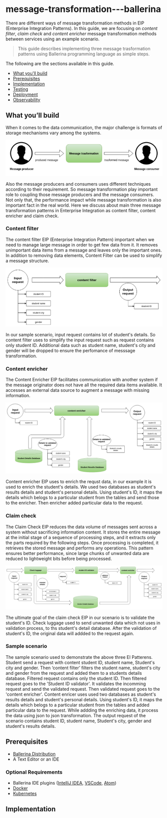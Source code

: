 # message-transformation---ballerina
There are different ways of message transformation methods in EIP (Enterprise Integration Patterns). In this guide, we are focusing on *content filter*, *claim check* and *content enricher* message transformation methods between services using an example scenario.

> This guide describes implementing three message trasformation patterns using Ballerina programming language as simple steps.

The following are the sections available in this guide.

- [What you'll build](#what-youll-build)
- [Prerequisites](#prerequisites)
- [Implementation](#implementation)
- [Testing](#testing)
- [Deployment](#deployment)
- [Observability](#observability)

## What you’ll build
When it comes to the data communication, the major challenge is formats of storage mechanisms vary among the systems. 

![alt text](images/messagetrasformation.png)

Also the message producers and consumers uses different techniques according to their requirement. So message transformation play important role to coupling those message producers and the message consumers. 
Not only that, the performance impact while message transformation is also important fact in the real world. Here we discuss about main three message transformation patterns in Enterprise Integration as content filter, content enricher and claim check.

### Content filter
The content filter EIP (Enterprise Integration Pattern) important when we need to manage large message in order to get few data from it. It removes unimportant data items from a message and leaves only the important ones. In addition to removing data elements, Content Filter can be used to simplify a message structure.

![alt text](images/contentfilter.png)

In our sample scenario, input request contains lot of student's details. So content filter uses to simplify the input request such as request contains only student ID. Additional data such as student name, student's city and gender will be dropped to ensure the perfomance of messsage transformation.

### Content enricher
The Content Enricher EIP facilitates communication with another system if the message originator does not have all the required data items available. It accesses an external data source to augment a message with missing information.

![alt text](images/content_enricher.png)

Content enricher EIP uses to enrich the requst data, in our example it is used to enrich the student's details. We used two databases as student's results details and student's personal details. Using student's ID, it maps the details which belogs to a particular student from the tables and send those to the enricher. Then enricher added particular data to the request.

### Claim check
The Claim Check EIP reduces the data volume of messages sent across a system without sacrificing information content. It stores the entire message at the initial stage of a sequence of processing steps, and it extracts only the parts required by the following steps. Once processing is completed, it retrieves the stored message and performs any operations. This pattern ensures better performance, since large chunks of unwanted data are reduced to lightweight bits before being processed.

![alt text](images/claim_check.png)

The ultimate goal of the claim check EIP in our scenario is to validate the student's ID. Check luggage used to send unwanted data which not uses in validation process, to ths student's detail database. After the validation of student's ID, the original data will addded to the request again.

### Sample scenario
The sample scenario used to demonstrate the above three EI Patterens. Student send a request with content student ID, student name, Student's city and gender. Then ‘content filter’ filters the student name, student's city and gender from the request and added them to a students details database. Filtered request contains only the student ID. Then filtered request goes to the 'Student ID validator'. It validates the incomming request and send the validated request. Then validated request goes to the 'content enricher'. Content enricer uses used two databases as student's results details and student's personal details.
Using student's ID, it maps the details which belogs to a particular student from the tables and added particular data to the request. While addding the enriching data, it process the data using json to json transformation. The output request of the scenario contains student ID, student name, Student's city, gender and student's results details.



## Prerequisites
 
- [Ballerina Distribution](https://ballerina.io/learn/getting-started/)
- A Text Editor or an IDE 

### Optional Requirements
- Ballerina IDE plugins ([IntelliJ IDEA](https://plugins.jetbrains.com/plugin/9520-ballerina), [VSCode](https://marketplace.visualstudio.com/items?itemName=WSO2.Ballerina), [Atom](https://atom.io/packages/language-ballerina))
- [Docker](https://docs.docker.com/engine/installation/)
- [Kubernetes](https://kubernetes.io/docs/setup/)

## Implementation


